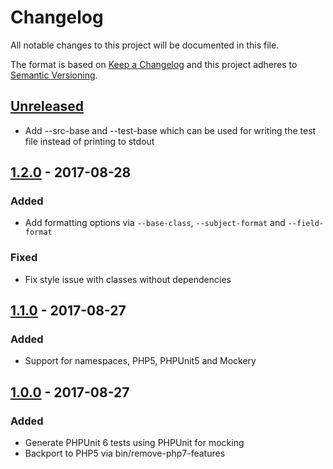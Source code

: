 # Changelog
All notable changes to this project will be documented in this file.

The format is based on [Keep a Changelog](http://keepachangelog.com/en/1.0.0/)
and this project adheres to [Semantic Versioning](http://semver.org/spec/v2.0.0.html).

## [Unreleased]
- Add --src-base and --test-base which can be used for writing the test file instead of printing to stdout

## [1.2.0] - 2017-08-28
### Added
 - Add formatting options via `--base-class`, `--subject-format` and `--field-format`

### Fixed
 - Fix style issue with classes without dependencies

## [1.1.0] - 2017-08-27
### Added
 - Support for namespaces, PHP5, PHPUnit5 and Mockery

## [1.0.0] - 2017-08-27
### Added
 - Generate PHPUnit 6 tests using PHPUnit for mocking
 - Backport to PHP5 via bin/remove-php7-features

[Unreleased]: https://github.com/mihaeu/php-test-generator/compare/1.2.0...HEAD
[1.2.0]: https://github.com/mihaeu/php-test-generator/compare/1.1.0...1.2.0
[1.1.0]: https://github.com/mihaeu/php-test-generator/compare/1.0.0...1.1.0
[1.0.0]: https://github.com/mihaeu/php-test-generator/compare/0e8be99...1.0.0

